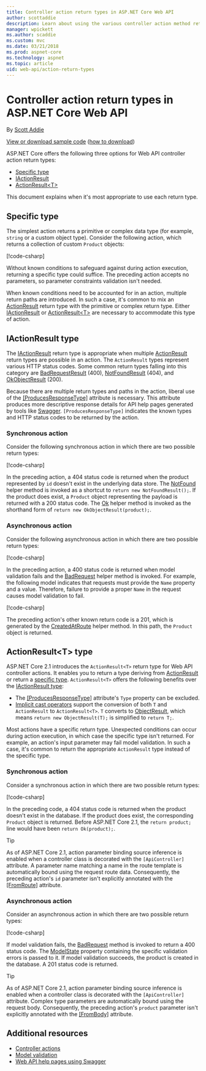 ```yaml
---
title: Controller action return types in ASP.NET Core Web API
author: scottaddie
description: Learn about using the various controller action method return types in an ASP.NET Core Web API.
manager: wpickett
ms.author: scaddie
ms.custom: mvc
ms.date: 03/21/2018
ms.prod: aspnet-core
ms.technology: aspnet
ms.topic: article
uid: web-api/action-return-types
---
```

# Controller action return types in ASP.NET Core Web API

By [Scott Addie](https://github.com/scottaddie)

[View or download sample code](https://github.com/aspnet/Docs/tree/live/aspnetcore/web-api/action-return-types/samples) ([how to download](xref:tutorials/index#how-to-download-a-sample))

ASP.NET Core offers the following three options for Web API controller action return types:

* [Specific type](#specific-type)
* [IActionResult](#iactionresult-type)
* [ActionResult\<T>](#actionresultt-type)

This document explains when it's most appropriate to use each return type.

## Specific type

The simplest action returns a primitive or complex data type (for example, `string` or a custom object type). Consider the following action, which returns a collection of custom `Product` objects:

[!code-csharp[](../web-api/action-return-types/samples/WebApiSample.Api.21/Controllers/ProductsController.cs?name=snippet_Get)]

Without known conditions to safeguard against during action execution, returning a specific type could suffice. The preceding action accepts no parameters, so parameter constraints validation isn't needed.

When known conditions need to be accounted for in an action, multiple return paths are introduced. In such a case, it's common to mix an [ActionResult](/dotnet/api/microsoft.aspnetcore.mvc.actionresult) return type with the primitive or complex return type. Either [IActionResult](#iactionresult-type) or [ActionResult\<T>](#actionresultt-type) are necessary to accommodate this type of action.

## IActionResult type

The [IActionResult](/dotnet/api/microsoft.aspnetcore.mvc.iactionresult) return type is appropriate when multiple [ActionResult](/dotnet/api/microsoft.aspnetcore.mvc.actionresult) return types are possible in an action. The `ActionResult` types represent various HTTP status codes. Some common return types falling into this category are [BadRequestResult](/dotnet/api/microsoft.aspnetcore.mvc.badrequestresult) (400), [NotFoundResult](/dotnet/api/microsoft.aspnetcore.mvc.notfoundresult) (404), and [OkObjectResult](/dotnet/api/microsoft.aspnetcore.mvc.okobjectresult) (200).

Because there are multiple return types and paths in the action, liberal use of the [[ProducesResponseType]](/dotnet/api/microsoft.aspnetcore.mvc.producesresponsetypeattribute.-ctor) attribute is necessary. This attribute produces more descriptive response details for API help pages generated by tools like [Swagger](/aspnet/core/tutorials/web-api-help-pages-using-swagger). `[ProducesResponseType]` indicates the known types and HTTP status codes to be returned by the action.

### Synchronous action

Consider the following synchronous action in which there are two possible return types:

[!code-csharp[](../web-api/action-return-types/samples/WebApiSample.Api.Pre21/Controllers/ProductsController.cs?name=snippet_GetById&highlight=8,11)]

In the preceding action, a 404 status code is returned when the product represented by `id` doesn't exist in the underlying data store. The [NotFound](/dotnet/api/system.web.http.apicontroller.notfound) helper method is invoked as a shortcut to `return new NotFoundResult();`. If the product does exist, a `Product` object representing the payload is returned with a 200 status code. The [Ok](/dotnet/api/system.web.http.apicontroller.ok) helper method is invoked as the shorthand form of `return new OkObjectResult(product);`.

### Asynchronous action

Consider the following asynchronous action in which there are two possible return types:

[!code-csharp[](../web-api/action-return-types/samples/WebApiSample.Api.Pre21/Controllers/ProductsController.cs?name=snippet_CreateAsync&highlight=8,13)]

In the preceding action, a 400 status code is returned when model validation fails and the [BadRequest](/dotnet/api/system.web.http.apicontroller.badrequest) helper method is invoked. For example, the following model indicates that requests must provide the `Name` property and a value. Therefore, failure to provide a proper `Name` in the request causes model validation to fail.

[!code-csharp[](../web-api/action-return-types/samples/WebApiSample.DataAccess/Models/Product.cs?name=snippet_ProductClass&highlight=5-6)]

The preceding action's other known return code is a 201, which is generated by the [CreatedAtRoute](/dotnet/api/system.web.http.apicontroller.createdatroute) helper method. In this path, the `Product` object is returned.

## ActionResult\<T> type

ASP.NET Core 2.1 introduces the `ActionResult<T>` return type for Web API controller actions. It enables you to return a type deriving from [ActionResult](/dotnet/api/microsoft.aspnetcore.mvc.actionresult) or return a [specific type](#specific-type). `ActionResult<T>` offers the following benefits over the [IActionResult type](#iactionresult-type):

* The [[ProducesResponseType]](/dotnet/api/microsoft.aspnetcore.mvc.producesresponsetypeattribute) attribute's `Type` property can be excluded.
* [Implicit cast operators](/dotnet/csharp/language-reference/keywords/implicit) support the conversion of both `T` and `ActionResult` to `ActionResult<T>`. `T` converts to [ObjectResult](/dotnet/api/microsoft.aspnetcore.mvc.objectresult), which means `return new ObjectResult(T);` is simplified to `return T;`.

Most actions have a specific return type. Unexpected conditions can occur during action execution, in which case the specific type isn't returned. For example, an action's input parameter may fail model validation. In such a case, it's common to return the appropriate `ActionResult` type instead of the specific type.

### Synchronous action

Consider a synchronous action in which there are two possible return types:

[!code-csharp[](../web-api/action-return-types/samples/WebApiSample.Api.21/Controllers/ProductsController.cs?name=snippet_GetById&highlight=8,11)]

In the preceding code, a 404 status code is returned when the product doesn't exist in the database. If the product does exist, the corresponding `Product` object is returned. Before ASP.NET Core 2.1, the `return product;` line would have been `return Ok(product);`.

> [!TIP]
> As of ASP.NET Core 2.1, action parameter binding source inference is enabled when a controller class is decorated with the `[ApiController]` attribute. A parameter name matching a name in the route template is automatically bound using the request route data. Consequently, the preceding action's `id` parameter isn't explicitly annotated with the [[FromRoute]](/dotnet/api/microsoft.aspnetcore.mvc.fromrouteattribute) attribute.

### Asynchronous action

Consider an asynchronous action in which there are two possible return types:

[!code-csharp[](../web-api/action-return-types/samples/WebApiSample.Api.21/Controllers/ProductsController.cs?name=snippet_CreateAsync&highlight=8,13)]

If model validation fails, the [BadRequest](/dotnet/api/microsoft.aspnetcore.mvc.controllerbase.badrequest#Microsoft_AspNetCore_Mvc_ControllerBase_BadRequest_Microsoft_AspNetCore_Mvc_ModelBinding_ModelStateDictionary_) method is invoked to return a 400 status code. The [ModelState](/dotnet/api/microsoft.aspnetcore.mvc.controllerbase.modelstate) property containing the specific validation errors is passed to it. If model validation succeeds, the product is created in the database. A 201 status code is returned.

> [!TIP]
> As of ASP.NET Core 2.1, action parameter binding source inference is enabled when a controller class is decorated with the `[ApiController]` attribute. Complex type parameters are automatically bound using the request body. Consequently, the preceding action's `product` parameter isn't explicitly annotated with the [[FromBody]](/dotnet/api/microsoft.aspnetcore.mvc.frombodyattribute) attribute.

## Additional resources

* [Controller actions](xref:mvc/controllers/actions)
* [Model validation](xref:mvc/models/validation)
* [Web API help pages using Swagger](xref:tutorials/web-api-help-pages-using-swagger)